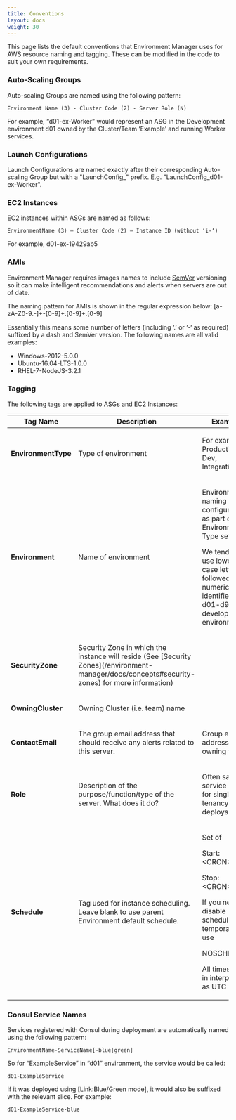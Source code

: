```yaml
---
title: Conventions
layout: docs
weight: 30
---
```


This page lists the default conventions that Environment Manager uses for AWS resource naming and tagging. These can be modified in the code to suit your own requirements.

### Auto-Scaling Groups

Auto-scaling Groups are named using the following pattern:

    Environment Name (3) - Cluster Code (2) - Server Role (N)

For example, “d01-ex-Worker” would represent an ASG in the Development environment d01 owned by the Cluster/Team ‘Example’ and running Worker services.

### Launch Configurations

Launch Configurations are named exactly after their corresponding Auto-scaling Group but with a "LaunchConfig_" prefix. E.g. "LaunchConfig_d01-ex-Worker".

### EC2 Instances 

EC2 instances within ASGs are named as follows:

    EnvironmentName (3) – Cluster Code (2) – Instance ID (without ‘i-‘)

For example, d01-ex-19429ab5

### AMIs

Environment Manager requires images names to include [SemVer](http://semver.org/) versioning so it can make intelligent recommendations and alerts when servers are out of date.

The naming pattern for AMIs is shown in the regular expression below:
[a-zA-Z0-9.-]+-[0-9]+\.[0-9]+\.[0-9]

Essentially this means some number of letters (including ‘.’ or ‘-‘ as required) suffixed by a dash and SemVer version. The following names are all valid examples:

- Windows-2012-5.0.0
- Ubuntu-16.04-LTS-1.0.0
- RHEL-7-NodeJS-3.2.1

### Tagging

The following tags are applied to ASGs and EC2 Instances:

<table>
  <thead>
    <th>Tag Name</th>
    <th>Description</th>
    <th>Example</th>
  </thead>
  <tbody>
    <tr>
      <td>
        <p><strong>EnvironmentType</strong></p>
      </td>
      <td>
        <p>Type of environment</p>
      </td>
      <td>
        <p>For example: Production, Dev, Integration</p>
      </td>
    </tr>
    <tr>
      <td>
        <p><strong>Environment</strong></p>
      </td>
      <td>
        <p>Name of environment</p>
      </td>
      <td>
        <p>Environment naming is configurable as part of Environment Type setup.</p>
        <p>We tend to use lower case letters followed by numeric identifier e.g. d01-d99 for development environments.</p>
      </td>
    </tr>
    <tr>
      <td>
        <p><strong>SecurityZone</strong></p>
      </td>
      <td>
        <p>Security Zone in which the instance will reside (See [Security Zones](/environment-manager/docs/concepts#security-zones) for more information)</p>
      </td>
      <td></td>
    </tr>
    <tr>
      <td>
        <p><strong>OwningCluster</strong></p>
      </td>
      <td>
        <p>Owning Cluster (i.e. team) name</p>
      </td>
      <td></td>
    </tr>
    <tr>
      <td>
        <p><strong>ContactEmail</strong></p>
      </td>
      <td>
        <p>The&nbsp;group&nbsp;email address that should receive any alerts related to this server.</p>
      </td>
      <td>
        <p>Group email address for owning team</p>
      </td>
    </tr>
    <tr>
      <td>
        <p><strong>Role</strong></p>
      </td>
      <td>
        <p>Description of the purpose/function/type of the server. What does it do?</p>
      </td>
      <td>
        <p>Often same as service name for single-tenancy deploys</p>
      </td>
    </tr>
    <tr>
      <td>
        <p><strong>Schedule</strong></p>
      </td>
      <td>
        <p>Tag used for instance scheduling. Leave blank to use parent Environment default schedule.</p>
      </td>
      <td>
        <p>Set of</p>
        <p>Start: &lt;CRON&gt;;</p>
        <p>Stop: &lt;CRON&gt;</p>
        <p>If you need to disable scheduling temporarily, use</p>
        <p>NOSCHEDULE</p>
        <p>All times are in interpreted as UTC</p>
      </td>
    </tr>
  </tbody>
</table>

### Consul Service Names

Services registered with Consul during deployment are automatically named using the following pattern:

    EnvironmentName-ServiceName[-blue|green]

So for “ExampleService” in “d01” environment, the service would be called:

    d01-ExampleService

If it was deployed using [Link:Blue/Green mode], it would also be suffixed with the relevant slice. For example:

    d01-ExampleService-blue